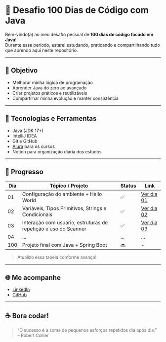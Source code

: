 # 💯 Desafio 100 Dias de Código com Java

Bem-vindo(a) ao meu desafio pessoal de **100 dias de código focado em Java**!  
Durante esse período, estarei estudando, praticando e compartilhando tudo que aprendo aqui neste repositório.

---

## 📌 Objetivo

- Melhorar minha lógica de programação
- Aprender Java do zero ao avançado
- Criar projetos práticos e reutilizáveis
- Compartilhar minha evolução e manter consistência

---

## 🚀 Tecnologias e Ferramentas

- Java (JDK 17+)
- IntelliJ IDEA
- Git e GitHub
- [Alura](https://www.alura.com.br) para os cursos
- Notion para organização diária dos estudos

---

## 📅 Progresso

| Dia | Tópico / Projeto                                               | Status | Link                              |
|-----|----------------------------------------------------------------|--------|-----------------------------------|
| 01  | Configuração do ambiente + Hello World                         | ✅     | [Ver dia 01](./dia01/README.md)     |
| 02  | Variáveis, Tipos Primitivos, Strings e Condicionais              | ✅     | [Ver dia 02](./dia02/README.md)     |
| 03  | Interação com usuário, estruturas de repetição e uso do Scanner  | ✅     | [Ver dia 03](./dia03/README.md)     |
| 04  | ...                                                            | ...    | ...                               |
| 100 | Projeto final com Java + Spring Boot                           | 🔜     | -                                 |
> Atualizo essa tabela conforme avanço!

---

## 🌐 Me acompanhe

- [LinkedIn](https://www.linkedin.com/in/diogoalexandrinodias/)
- [GitHub](https://github.com/DiogoAlexandrinoDias)

---

## ☕ Bora codar!

> “O sucesso é a soma de pequenos esforços repetidos dia após dia.”  
> – Robert Collier

